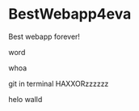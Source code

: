 BestWebapp4eva
==============

Best webapp forever!

word

whoa

git in terminal HAXXORzzzzzz

helo walld

